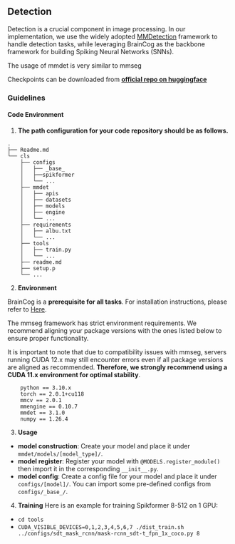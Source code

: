 ## Detection

Detection is a crucial component in image processing. In our implementation, we use the widely adopted [MMDetection](https://github.com/open-mmlab/mmdetection) 
framework to handle detection tasks, while leveraging BrainCog as the backbone framework for building Spiking Neural Networks (SNNs).

The usage of mmdet is very similar to mmseg

Checkpoints can be downloaded from **[official repo on huggingface](https://huggingface.co/Fancysean/STEP)**

### Guidelines
#### Code Environment
1. **The path configuration for your code repository should be as follows.**
```angular2html
.
├── Readme.md
└── cls
    ├── configs
    │   ├── _base_
    │   ├──spikformer
    │   └── ...
    ├── mmdet
    │   ├── apis
    │   ├── datasets
    │   ├── models
    │   ├── engine
    │   └── ...
    ├── requirements
    │   ├── albu.txt
    │   └── ...
    ├── tools
    │   ├── train.py
    │   └── ...
    ├── readme.md
    ├── setup.p
    └── ...
```

2. **Environment**

BrainCog is a **prerequisite for all tasks**. For installation instructions, please refer to [Here](../README.md#braincog-installation).

The mmseg framework has strict environment requirements. We recommend aligning your package versions with the ones listed
below to ensure proper functionality.

It is important to note that due to compatibility issues with mmseg, servers running CUDA 12.x may still encounter errors 
even if all package versions are aligned as recommended. **Therefore, we strongly recommend using a CUDA 11.x environment for optimal stability**.
```angular2html
    python == 3.10.x
    torch == 2.0.1+cu118
    mmcv == 2.0.1
    mmengine == 0.10.7
    mmdet == 3.1.0
    numpy == 1.26.4
```


3. **Usage**
- **model construction**: Create your model and place it under ```mmdet/models/[model_type]/```.
- **model register**: Register your model with ```@MODELS.register_module()``` then import it in the corresponding ```__init__.py```.
- **model config**: Create a config file for your model and place it under ```configs/[model]/```. You can import some pre-defined configs from ```configs/_base_/```.

4. **Training**
Here is an example for training Spikformer 8-512 on 1 GPU:
- `cd tools`
- `CUDA_VISIBLE_DEVICES=0,1,2,3,4,5,6,7 ./dist_train.sh ../configs/sdt_mask_rcnn/mask-rcnn_sdt-t_fpn_1x_coco.py 8`